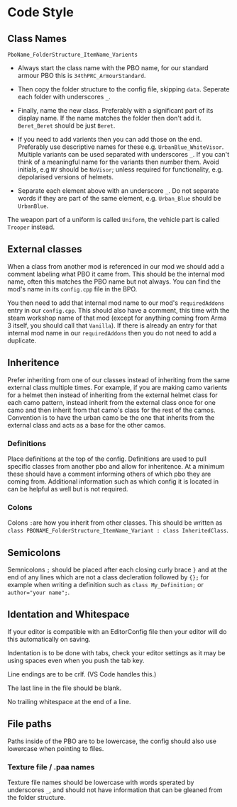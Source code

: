 # Code Style
## Class Names
`PboName_FolderStructure_ItemName_Varients`

- Always start the class name with the PBO name, for our standard armour PBO this is `34thPRC_ArmourStandard`.
- Then copy the folder structure to the config file, skipping `data`. Seperate each folder with underscores `_`.
- Finally, name the new class. Preferably with a significant part of its display name. If the name matches the folder then don't add it. `Beret_Beret` should be just `Beret`.
- If you need to add varients then you can add those on the end. Preferably use descriptive names for these e.g. `UrbanBlue_WhiteVisor`. Multiple variants can be used separated with underscores `_`. If you can't think of a meaningful name for the variants then number them. Avoid initials, e.g `NV` should be `NoVisor`; unless required for functionality, e.g. depolarised versions of helmets.

- Separate each element above with an underscore `_`. Do not separate words if they are part of the same element, e.g. `Urban_Blue` should be `UrbanBlue`.

The weapon part of a uniform is called `Uniform`, the vehicle part is called `Trooper` instead.

## External classes
When a class from another mod is referenced in our mod we should add a comment labeling what PBO it came from. This should be the internal mod name, often this matches the PBO name but not always. You can find the mod's name in its `config.cpp` file in the BPO.

You then need to add that internal mod name to our mod's `requiredAddons` entry in our `config.cpp`. This should also have a comment, this time with the steam workshop name of that mod (except for anything coming from Arma 3 itself, you should call that `Vanilla`). If there is already an entry for that internal mod name in our `requiredAddons` then you do not need to add a duplicate.

## Inheritence
Prefer inheriting from one of our classes instead of inheriting from the same external class multiple times. For example, if you are making camo varients for a helmet then instead of inheriting from the external helmet class for each camo pattern, instead inherit from the external class once for one camo and then inherit from that camo's class for the rest of the camos. Convention is to have the urban camo be the one that inherits from the external class and acts as a base for the other camos.

### Definitions
Place definitions at the top of the config. Definitions are used to pull specific classes from another pbo and allow for inheritence. At a minimum these should have a comment informing others of which pbo they are coming from. Additional information such as which config it is located in can be helpful as well but is not required.

### Colons
Colons `:`are how you inherit from other classes. This should be written as `class PBONAME_FolderStructure_ItemName_Variant : class InheritedClass`.

## Semicolons
Semnicolons `;` should be placed after each closing curly brace `}` and at the end of any lines which are not a class decleration followed by `{};` for example when writing a definition such as `class My_Definition;` or `author="your name";`.

## Identation and Whitespace
If your editor is compatible with an EditorConfig file then your editor will do this automatically on saving.

Indentation is to be done with tabs, check your editor settings as it may be using spaces even when you push the tab key.

Line endings are to be crlf. (VS Code handles this.)

The last line in the file should be blank.

No trailing whitespace at the end of a line.

## File paths
Paths inside of the PBO are to be lowercase, the config should also use lowercase when pointing to files.

### Texture file / .paa names
Texture file names should be lowercase with words sperated by underscores `_`, and should not have information that can be gleaned from the folder structure.

